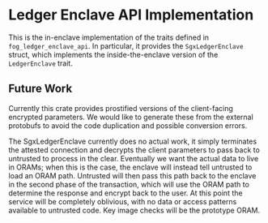 # Ledger Enclave API Implementation

This is the in-enclave implementation of the traits defined in `fog_ledger_enclave_api`. In particular, it provides the `SgxLedgerEnclave` struct, which implements the inside-the-enclave version of the `LedgerEnclave` trait.

## Future Work

Currently this crate provides prostified versions of the client-facing encrypted parameters.  We would like to generate these from the external protobufs to avoid the code duplication and possible conversion errors.

The SgxLedgerEnclave currently does no actual work, it simply terminates the attested connection and decrypts the client parameters to pass back to untrusted to process in the clear.  Eventually we want the actual data to live in ORAMs; when this is the case, the enclave will instead tell untrusted to load an ORAM path.  Untrusted will then pass this path back to the enclave in the second phase of the transaction, which will use the ORAM path to determine the response and encrypt back to the user.  At this point the service will be completely oblivious, with no data or access patterns available to untrusted code.  Key image checks will be the prototype ORAM.

